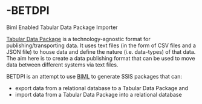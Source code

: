 # -BETDPI
Biml Enabled Tabular Data Package Importer



[Tabular Data Package](http://dataprotocols.org/tabular-data-package/) is a technology-agnostic format for publishing/transporting data. It uses text files (in the form of CSV files and a JSON file) to house data and define the nature (i.e. data-types) of that data.
The aim here is to create a data publishing format that can be used to move data between different systems via text files.

BETDPI is an attempt to use [BIML](http://bimlscript.com/) to generate SSIS packages that can:
* export data from a relational database to a Tabular Data Package and
* import data from a Tabular Data Package into a relational database

